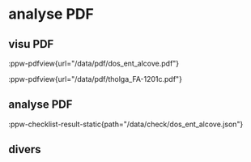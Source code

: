 # analyse PDF

## visu PDF

:ppw-pdfview{url="/data/pdf/dos_ent_alcove.pdf"}

:ppw-pdfview{url="/data/pdf/tholga_FA-1201c.pdf"}


## analyse PDF

:ppw-checklist-result-static{path="/data/check/dos_ent_alcove.json"}

## divers

